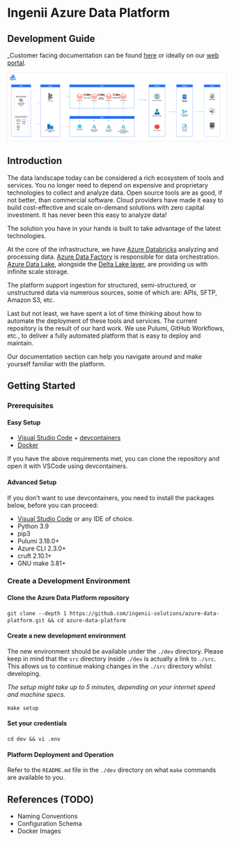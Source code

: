 # Ingenii Azure Data Platform

## Development Guide

_Customer facing documentation can be found [here](./docs/user) or ideally on our [web portal](https://app.ingenii.io).

![Ingenii Azure Data Platform](./docs/user/assets/adp_design_overview.png)

## Introduction

The data landscape today can be considered a rich ecosystem of tools and services. You no longer need to depend on expensive and proprietary technologies to collect and analyze data. Open source tools are as good, if not better, than commercial software. Cloud providers have made it easy to build cost-effective and scale on-demand solutions with zero capital investment. It has never been this easy to analyze data!

The solution you have in your hands is built to take advantage of the latest technologies.

At the core of the infrastructure, we have [Azure Databricks](https://docs.microsoft.com/en-us/azure/databricks/scenarios/what-is-azure-databricks) analyzing and processing data.
[Azure Data Factory](https://azure.microsoft.com/en-us/services/data-factory/) is responsible for data orchestration. [Azure Data Lake](https://azure.microsoft.com/en-us/solutions/data-lake/), alongside the [Delta Lake layer](https://delta.io), are providing us with infinite scale storage.

The platform support ingestion for structured, semi-structured, or unstructured data via numerous sources, some of which are: APIs, SFTP, Amazon S3, etc.

Last but not least, we have spent a lot of time thinking about how to automate the deployment of these tools and services. The current repository is the result of our hard work. We use Pulumi, GitHub Workflows, etc., to deliver a fully automated platform that is easy to deploy and maintain.

Our documentation section can help you navigate around and make yourself familiar with the platform.

## Getting Started

### Prerequisites

#### Easy Setup

- [Visual Studio Code](https://code.visualstudio.com/) + [devcontainers](https://code.visualstudio.com/docs/remote/containers)
- [Docker](https://www.docker.com/)

If you have the above requirements met, you can clone the repository and open it with VSCode using devcontainers.

#### Advanced Setup

If you don't want to use devcontainers, you need to install the packages below, before you can proceed:

- [Visual Studio Code](https://code.visualstudio.com/) or any IDE of choice.
- Python 3.9
- pip3
- Pulumi 3.18.0+
- Azure CLI 2.3.0+
- cruft 2.10.1+
- GNU make 3.81+

### Create a Development Environment

#### Clone the Azure Data Platform repository

```shell
git clone --depth 1 https://github.com/ingenii-solutions/azure-data-platform.git && cd azure-data-platform
```

#### Create a new development environment  

The new environment should be available under the `./dev` directory. Please keep in mind that the `src` directory inside `./dev` is actually a link to `./src`. This allows us to continue making changes in the `./src` directory whilst developing.

_The setup might take up to 5 minutes, depending on your internet speed and machine specs._

```shell
make setup
```


#### Set your credentials

```shell
cd dev && vi .env
```

#### Platform Deployment and Operation

Refer to the `README.md` file in the `./dev` directory on what `make` commands are available to you.

## References (TODO)

- Naming Conventions
- Configuration Schema
- Docker Images
